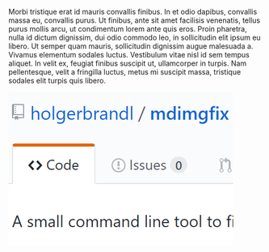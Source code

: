 Morbi tristique erat id mauris convallis finibus. In et odio dapibus, convallis massa eu, convallis purus. Ut finibus, ante sit amet facilisis venenatis, tellus purus mollis arcu, ut condimentum lorem ante quis eros. Proin pharetra, nulla id dictum dignissim, dui odio commodo leo, in sollicitudin elit ipsum eu libero. Ut semper quam mauris, sollicitudin dignissim augue malesuada a. Vivamus elementum sodales luctus. Vestibulum vitae nisl id sem tempus aliquet. In velit ex, feugiat finibus suscipit ut, ullamcorper in turpis. Nam pellentesque, velit a fringilla luctus, metus mi suscipit massa, tristique sodales elit turpis quis libero.


![](.foo_images/image.png)
